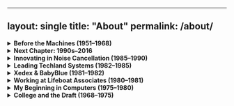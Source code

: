 ---

layout: single
title: "About"
permalink: /about/
------------------

<details>
<summary><strong>Before the Machines (1951–1968)</strong></summary>
<div markdown="1">

* I was born on **November 23, 1951**.

* For reasons never fully explained to me, I qualified for a **two-year SP program** in junior high school.

  * As a result, I attended only **7th and 9th grade**, skipping **8th grade entirely**.

* Combined with my **late-year birthday**, this meant I was **younger than nearly everyone** at my educational level — which is how I ended up starting **college at age 16**.

* Moved from **Flushing** to **Douglaston**. Before then, I had been quite **shy and repressed**, not one to speak up or seek the spotlight.

* That started to change after the move. Around that time, my parents bought me a **chemistry set**, which I enthusiastically set up in the **basement** of our new home.

* I began conducting experiments, and by the third or fourth one, I learned how to make **purple dye**.

* When the experiment succeeded, I excitedly dumped the dye into the basement sink — not realizing my **mother was soaking her best linens** in that very sink.

* The linens all turned purple. My chemistry set **disappeared shortly thereafter**, and that experience left me with a **lifelong aversion to chemistry**.

* It also pushed me further toward interests like **electronics, music, and computing**.

* I did take one **college chemistry course**, but struggled to stay interested. I ended up **just reading the textbook**, taking the **final exam**, and scoring a **90**, which **blew the curve** — much to the frustration of my classmates.

* By **age 12**, I had taken up **golf**, which gave me a taste of competition and began drawing me out of my shell., which gave me a taste of competition and began drawing me out of my shell.

* I discovered I thrived in **competitive environments** — not just golf, but also **bowling**, and even **archery**, where I won a **trophy at day camp at age 14**.

* These early competitive outlets shaped me profoundly. They helped me build confidence, learn to focus under pressure, and ultimately gave me the mindset that carried into tech and business.

* I’ve always had a strong sense of **independence**, even as a child — but my **rebelliousness** didn’t really emerge until I started **college**.

* Learned to drive from both my **mother and father** in **early 1968**, shortly before I started college.

* Before my uncle moved to Worcester, **Uncle Gerald** lived with his family on the **opposite corner of our block**.

  * We had one corner; they had the other. I used to **play with my cousins** all the time.
  * When they moved to **Worcester**, it was **a little upsetting to me** as a child — it changed the dynamic of our close-knit family life.

* Joined the **New York Audio Society** and regularly attended their meetings.

* At **age 18**, I subscribed to the **New York Philharmonic** and would attend concerts with my brother.

* As with all things I’m passionate about, I dove deep — I’ve always been **insatiably curious**, and **audio technology** became a serious pursuit.

* Studied under **Dr. Banesh Hoffmann** at **Queens College**

  * A renowned physicist and mathematician best known for co-authoring *Relativity: The Special and the General Theory* with **Albert Einstein**.
  * Hoffmann had been one of Einstein’s closest collaborators and advocates, helping defend and communicate the ideas of general relativity.
  * He became a **mentor and advocate** for me during my college years and had a profound influence on my thinking.
  * He wrote me an extraordinary **letter of recommendation**, calling me *“the best student I’ve had in 30 years of teaching”* and saying he *expected big things from me*.
  * That letter has remained one of my most cherished acknowledgments — and a reminder of the power of mentorship in shaping a life.
  * Hoffmann inspired in me a love for **systems thinking**, abstraction, and intellectual rigor that I carried into computing, strategy, and innovation.
  * A renowned physicist and mathematician who co-authored *Relativity: The Special and the General Theory* with **Albert Einstein**.
  * Dr. Hoffmann had been one of Einstein’s closest collaborators and defenders of general relativity.
  * He became a mentor and advocate for me during my time at Queens.
  * He wrote me a heartfelt and deeply intellectual **letter of recommendation**, in which he said I was the best student he had had in his 30 years of teaching and that he expected big things from me. I've kept the letter to this day as a cherished memento of his confidence and guidance.

</div>
</div>
</details>

<details>
<summary><strong>Next Chapter: 1990s–2016</strong></summary>
<div markdown="1">

The early 1990s marked a turning point. While I had already stepped away from day-to-day operations at NCTI, I was not finished creating. My focus turned toward **digital systems, decision theory, and complex modeling** — all informed by the lessons of the past decade.

### The 1990s

* Over the course of the 1990s, I played **Shadow Creek Golf Course** — then owned by **Steve Wynn** — approximately **140 times**.

* It was an incredibly exclusive course, and people constantly asked me if I could get them access — but even I couldn’t bring guests unless invited.

* One especially memorable stretch was in **January of one year**, when **Mike Paschal**, a casino executive and friend, asked me to help **Kenny Green**, a PGA Tour pro who was recovering from injury.

* I spent **a full month playing daily rounds at Shadow Creek with Kenny Green** to help him prepare for his return to the tour.

* It was not only a generous ask, but one of the most enjoyable and meaningful experiences I’ve ever had on a golf course.

* We were invited to the **grand opening of MGM’s Studio 54** in Las Vegas, a major social and celebrity event.

* **Elton John** performed live on the piano for hours, while upstairs, JoAnn and I sipped cocktails with **Tony Curtis**.

* We were also invited to the **opening of the Bellagio**, a landmark moment in Las Vegas history.

  * We were flown in by **private jet from New York**.
  * Upon landing, we were **registered into the hotel while still on the runway** — a level of service I had never experienced before.
  * The opening event featured an extraordinary **performance by Van Cliburn**.

* The number of **celebrities we encountered and social moments we were part of** during this era is simply too long to list.

* I was also invited to several **pro-am events at Shadow Creek Golf Course**, which was then owned by **Steve Wynn**.

* These events paired me and guests with **two professional golfers**, and I had the privilege of playing in these **about a dozen times**.

* I have **photos from many of those rounds**, and on one occasion, I invited an investment partner to join me — a favor he repaid by inviting me to **Augusta National for The Masters** the following year.

* In addition to the golf and fight invitations, JoAnn and I were also **invited to three or four Super Bowls**.

* After one of them — held in **Miami** — we stayed **four nights at Mar-a-Lago**, and were **flown back to Atlantic City** afterward.

* On my continued trips to **Las Vegas** and other casinos during the 1990s, I was fortunate to play some of the **best golf courses in the world**, often getting invited to **pro-am tournaments** with both **senior and active PGA professionals**.

* I also received invitations to **nearly every major championship fight** held during that decade.

* One particularly unforgettable moment was attending the infamous **“bite fight”** between **Mike Tyson and Evander Holyfield** at the MGM Grand.

* JoAnn and I had **excellent seats**, about 15 rows from the ring, and witnessed the entire event firsthand.

* We saw **Tyson bite Holyfield’s ear**, and not long after, noticed a separate fight break out in the **upper balcony**, where someone struck another person with a chair.

* At ringside, **Donald Trump** was visible — he immediately grabbed his date and rushed out once chaos broke.

* JoAnn and I made our way into the **casino area**, where we had dined earlier that night at the **Brown Derby**. While JoAnn went to retrieve our souvenir photo from the restaurant, I wandered into the casino.

* The atmosphere was chaotic but electric — I joined a **craps game** near the front, and someone was on a very long roll.

* Suddenly, a **pit boss yelled “someone’s got a gun!”**, and the casino **erupted into panic**.

  * Players grabbed chips and hid under tables.
  * JoAnn took cover behind a **slot machine**.

* I later learned that the **high-stakes blackjack tables were overturned**, and **\$25,000 chips were scattered** across the floor.

* Some high-profile attendees — including notable sports figures — were caught pocketing chips and faced serious consequences. The casino ultimately decided to **change all their chips** to prevent any further misuse, underscoring the severity of the incident.

* The **Las Vegas Strip was shut down**, and we couldn’t get a **limo pickup for hours**.

* Most shocking of all: **none of this made the news**. While the ear bite made headlines, the riot and city-wide lockdown did not — a sign of how **Las Vegas controls its own narrative**.

* That **craps game**, mid-hot streak, was never resumed — likely one of the only times a **long run at a Vegas craps table ended unfinished**.

* I have a memorable story to share from that night, which may be worth highlighting on the site separately.

* One of my earliest memorable Las Vegas experiences occurred in **1988**, during my time with **Noise Cancellation Technologies**.

* I was in Las Vegas with a key business contact, and the casino had given me **tickets to the Sugar Ray Leonard vs. Marvin Hagler fight**, which was happening that night.

* Originally, **JoAnn was going to attend with me**, but she generously gave up her seat so I could entertain the business guest.

* The fight turned out to be historic — **Sugar Ray Leonard won**, and it made a lasting impression.

* It also showed me how valuable these moments could be for building **meaningful business relationships**.

* Beginning in the **late 1980s**, I started regularly attending **Comdex** in Las Vegas, as well as the **Consumer Electronics Show** in later years.

* As I returned year after year, I realized how important it was to develop **relationships with casino executives (CNOs)** to gain access to logistics during high-demand events — things like **limos, reservations, and private meeting space**.

* One memorable instance during Comdex: I needed to hold a business dinner at the **top restaurant in the Las Vegas Hilton**, but the ideal table was already taken.

* I reached out to my **casino contact**, who persuaded the restaurant to **move the current diners elsewhere** so we could use that table.

* It was a vivid demonstration of the **power of relationships** and how strategic partnerships could enhance both **business outcomes** and **lifestyle experiences**.

* In **November 1991**, JoAnn and I bought our new home in **Old Brookville, Long Island**, and moved in during the **first half of 1992**.

* On a sad note, **my father passed away in 1994**, followed just six months later by **my mother**.

* In **1996**, **JoAnn’s mother** also passed away, marking a profoundly difficult personal chapter amidst my technical and professional growth.

* Of course, the advantages I had found in the early-to-mid '90s wouldn't last forever. By the time **2000** arrived, most of them had **petered out** as more traders and institutions entered the digital space.

* However, something important changed in 2000 — the release of the **first fully electronically traded futures contract**, the **E-mini S\&P (ES)**.

* When it first launched, access to the ES was limited to **special terminals**, and most S\&P trading was still done **in the Chicago pits**.

* Around this time, I began stepping back from active trading again and redirected my focus to the **emerging world of internet technology** and broader computing trends.

* I attended an **AIQ seminar** in **Miami**, where I first saw the potential of applying technical software to **futures market analysis**.

* At the time, I was already running the **first version of TradeStation** on my home computer, connected to a **Signal data feed** via a crude **FM antenna**.

* Inspired by the seminar, I began building my **first futures trading system** — and the results were promising. TradeStation was generating **profitable signals**.

* The challenge: there was **no efficient way** to transmit these orders to the **futures pits** for real-time execution.

* Working with **Eldon Ziegler** and my **broker**, we devised a system:

  * Eldon built software to capture **TradeStation's output** and transmit the orders via **high-speed modem** to a receiving computer at the broker’s office.
  * The broker’s staff would then **immediately phone the orders** into the trading pits.

* This system — developed in **1993–1994** — was **functionally the first trading bot** I’m aware of.

* It may have been a **first-of-its-kind solution**, bridging real-time analysis with automated trade dispatch.

* As the system continued to prove itself, I sought a more reliable data feed and eventually installed a **satellite dish on the roof**, which fed **TradeStation** with higher-quality, real-time market data.

* During this phase, I found myself in a position where I could **play golf at my country club** while my computer traded futures in the background.

* One memorable day, while on the back nine, my **broker called me**. I feared something had gone wrong — but he was calling to say the system was up **\$150,000** on the day and asked whether I wanted to cut it off.

* I told him to **let it run**, and by the end of the day, the system had made **\$340,000**.

* That moment was a powerful proof point — not just that the system worked, but that it could operate independently, even while I pursued other parts of life.

* In **late 1990**, I got my first real connection to the **Internet**, using **PPP over a modem**.

* My initial ISP was **Pipeline.com**, which would later become **MindSpring.com**.

* I quickly became adept at using early **web browsers** like **Netscape**, and began exploring the growing universe of online content.

* After receiving the **York Research settlement** in the summer of 1990, I also began learning about **investing**.

* I took courses at the **New York Institute of Finance** with renowned technician **Ralph Acampora**, gaining insight into **how markets worked**.

* I revisited software from **AIQ Systems**, a company I had helped during my Lifeboat days, and began actively using it in my trading and analysis.

* During the 1990s, I explored emerging opportunities in **custom software development**, **signal processing**, and **probability-based modeling**, applying systems-level thinking to new domains.

* I focused heavily on developing and refining **real-time tools** that could ingest and transform streaming data, including early financial data feeds.

* These efforts were not yet formal AI but laid the **technical and conceptual foundation** for everything that came later.

* I continued to study **decision theory**, **market structure**, and the philosophical underpinnings of prediction — insights that would later shape my model design.

* This was a time of **deep learning through doing** — refining tools, debugging edge cases, and steadily building toward something more scalable and strategic.

* With the rise of personal computing and networked systems, I began developing **custom software and signal processing tools** from scratch.

* I became especially interested in **probabilistic modeling**, **real-time data analysis**, and **feedback-driven systems** — all of which would later shape my AI work.

* This was a time of **experimentation**, personal growth, and strategic reorientation.

After stepping back from active involvement in NCTI in 1990, I stood at a new crossroads. While I had helped pioneer technologies in BIOS, co-processing, terminal emulation, and noise cancellation, the early 1990s were a time of reorientation and experimentation — not yet focused on AI, but on building tools and systems for data handling, modeling, and analytics.

This period laid the groundwork for later innovations but was still rooted in classic systems thinking, software craftsmanship, and custom applications. My interest in **AI modeling** and formalizing probabilistic forecasting would not begin in earnest until **2016**.

What came next would still draw heavily on all I’d learned — in business, engineering, and leadership — as I began laying the intellectual foundations for what would eventually become my AI work. This period marked the transition from engineering founder to seasoned strategist.

</div>
</details>

</details>

<details>
<summary><strong>Innovating in Noise Cancellation (1985–1990)</strong></summary>
<div markdown="1">

* After leaving Techland, I was contacted by **Mike Parella**, who invited me to help restructure **Noise Cancellation Technologies Inc. (NCTI)**, a struggling public company based in **Miami**.

* One of my first tasks was to fly to **Essex, England**, to meet **Professor Chaplin** at the **University of Essex** and secure the **PAC patents** on active noise control using **Fast Fourier Transform (FFT)**.

  * Despite the university's frustration over previous mismanagement, I built trust and **closed the deal**, paying **£100,000** for the rights.

* After returning, I asked **Eldon Ziegler** to fly to Miami and evaluate the company's assets.

  * His verdict: fire everyone and liquidate everything — nothing was usable.

* I hired Eldon as **VP of Engineering** and had him open a lab in **Columbia, Maryland**, while I opened an executive office in **Great Neck, NY**, where I hired about a dozen people.

* A few months later, **John McCloy Jr.** joined the company. He was the son of **John J. McCloy**, a key figure in 20th-century American diplomacy and the man credited with negotiating the resolution of the **Cuban Missile Crisis**.

  * I visited John's father in **Greenwich** when he was 92 — a truly memorable experience.

* John introduced me to many influential contacts, including the **Secretary of Defense**, whom we met with at the **Pentagon**.

  * NCTI began selling noise cancellation systems to the **U.S. military**.

* John and I traveled extensively, including trips to **Berlin and Munich**.

  * In Berlin, he was treated with great respect because of his father’s legacy.
  * I attended the **final concert conducted by Herbert von Karajan**, where Beethoven’s **Ninth Symphony** was performed.
  * I also crossed into **East Berlin** with one of John’s friends — a surreal and unsettling experience.

* In **1989**, I flew to **Seattle** to help one of our salespeople close a deal with **Boeing**.

  * My flight was delayed until **3 AM**, and I flew in the middle of a row of five, flanked by two nuns on each side.
  * Despite no sleep, I closed the deal the next day.

* After I sold my York Research stock in **1990**, I stepped away from active involvement in NCTI.

📰 **Media Coverage**:

* Featured in **The New York Times**:

  * “You Can't Stand the Noise? Get an Anti-Noise Machine” — [March 2, 1988](https://www.nytimes.com/1988/03/02/business/business-technology-you-can-t-stand-the-noise-get-an-anti-noise-machine.html)
  * “New Technology Defeats Unwanted Noise” — [June 30, 1987](https://www.nytimes.com/1987/06/30/science/new-technology-defeats-unwanted-noise.html)

🎯 **Applications**:

* Industrial fans
* HVAC systems
* Vibration and water surface control
* Automotive and defense

🎥 **Media Recognition**:

* Featured in **The Economist**
* Live demo on **Good Morning America**
* Profiled by **Innovation TV**

</div>
</details>

<details>
<summary><strong>Leading Techland Systems (1982–1985)</strong></summary>
<div markdown="1">

* After leaving Xedex in 1982, I founded **Techland Systems Inc.**, taking my entire team with me.
* I brought on **Richard Clowes**, a top former IBM salesperson, as **VP of Sales**.
* With the support of **Neil Colvin** and **Mike Aaronson**, I was introduced to **Reed Smith** and his colleague **Bob**, who had developed **3270 terminal emulation software**.
* This became the foundation of **BlueLynx**, our flagship product.
* Ironically, had things played out differently, BlueLynx might have become part of the Xedex product line — but instead, it was the core of something much bigger.
* **Techland** would ultimately earn me **\$3.3 million**, but that payoff came years later.

### BlueLynx and TwinX

* **BlueLynx** provided **3270/5250 terminal emulation** and full **SNA/SDLC** mainframe connectivity.
* A **1984 DataPro report** praised it as a standout solution. ([Bitsavers PDF](https://www.bitsavers.org/pdf/datapro/protocol_conversion_systems/C23-825_Techland_Systems.pdf))
* It could emulate a **5251 Model 12** terminal and support **5256 printers**.
* We also released **TwinX**, a product that enabled Twinax connectivity to **IBM System/34 and 36**.

### Expansion and Growth

* In our first year, Richard Clowes brought in **\$2 million in revenue**, landing major clients like **RJR Reynolds**, **New England Life**, and the **Federal Reserve Bank of San Francisco**.
* We grew to **50 employees** and opened offices at **Waterside Plaza** on the East River in New York.
* We launched a **Techland subsidiary in London**, run by Richard’s brother.
* Richard and I often flew over on the **Concorde**, and we expanded manufacturing by arranging **cost-effective hardware production in Malaysia**.

> On one such trip: we flew Concorde to London, then first-class via Singapore Airlines to China with stops in the New Territories and Bombay, and returned to NYC on Concorde — the entire journey cost just **\$1,500 per person**.

### Eldon Ziegler and Product Development

* I wanted to build a personal information manager and asked **Neil Colvin** for a recommendation.
* He referred me to **Eldon Ziegler**, the best software developer he knew.
* Eldon joined to work on **a single software product** and delivered incredible results.
* Later, I would hire him again — this time as **VP of Engineering at NCTI** — where he played a much larger role in shaping the company.
* Over time, he became a **lifelong friend and collaborator**.

### Sale and Aftermath

* In **1985**, we were approached by **Bob Benningson** of **York Research**, who wanted to acquire Techland.
* After a year of negotiations, we sold Techland and became a **public company**.
* Within a month, I discovered the new owners had stopped **paying payroll taxes** to save cash.
* On the advice of my lawyers, I resigned immediately.
* York Research later **sued to reclaim our stock**, launching litigation that lasted until **1990**.
* That summer, Benningson settled with me, and I sold all my York shares for **\$3.3 million**.
* The other original shareholders persisted and ultimately **won their case in 1991**.

</div>
</details>

<details>
<summary><strong>Xedex & BabyBlue (1981–1982)</strong></summary>
<div markdown="1">

* In **1981**, I was approached by **Mike Aaronson**, who needed help raising funds for a Z80-based coprocessor card he had developed.
* His invention would allow the **IBM PC**, which had just been released, to run **CP/M programs** — a huge deal since most useful software still ran on CP/M.
* I helped him structure a deal to raise **\$10,000**, and in the process decided to leave Lifeboat and form a new venture.
* I teamed up with **Roland Joffe** (head of marketing at Lifeboat), his assistant **Rebecka**, and engineer **Bob Hassel**, and we founded **Xedex**.
* Roland established our main office in a **house on 6th Avenue in Burlington**, and hired top PR firm **Burson-Marsteller** to handle publicity.
* Bob opened a production office in **Suffern, New York**, where he began manufacturing what we called **BabyBlue**.
* Within five months, we were shipping product and getting strong coverage in the press.

> 📰 In **February 1982**, UPI reported:
> “XEDEX President Harris Landgarten said Baby Blue ‘will make the IBM machine more versatile than an Apple or a Tandy microcomputer in terms …’” — [UPI Archives](https://www.upi.com/Archives/1982/02/17/A-5-week-old-computer-company-Wednesday-unveiled-a-product-it/5338382770000)

* I knew early on that the **hardware and software had a limited shelf life** — the industry was evolving rapidly.
* Unfortunately, in late 1982 I discovered that **Bob Hassel** was sabotaging the hardware and had made a deal with the investor to **force me out**.
* I was **fired**, and took my team with me to start **Techland Systems**.
* Although I had to leave BabyBlue behind, I wasn't bitter. I had helped birth an idea and a product that was real — and I was about to do something even more impactful.
* It's worth noting that **BabyBlue II**, a later version of the product, was developed **after I had left the company**.

</div>
</details>

<details>
<summary><strong>Working at Lifeboat Associates (1980–1981)</strong></summary>
<div markdown="1">

* In **1979**, I got a call from **Tony Gold**, president of Lifeboat Associates, inviting me to join the company.
* In **1980**, I left my family's plumbing supply business to take the leap into software.
* At Lifeboat, I edited and published our newsletter, **Lifelines**, and one of my main responsibilities was writing a **weekly editorial**.
* These editorials discussed industry trends and often highlighted **technical issues** or **bugs** in common tools and compilers.
* I took pride in **documenting compiler bugs** — particularly in BASIC — to help fellow programmers avoid pitfalls.
* This transparency occasionally sparked backlash, especially from **Bill Gates**, who would personally call to complain when I published bugs related to Microsoft BASIC.
* Still, I believed in giving developers clear, honest information to work with.

### Industry Collaboration

* I negotiated **royalty contracts** with independent developers and third-party software authors.
* These included major relationships:

  * **Micro Focus** – COBOL compilers
  * **Peter Rozen** – TMaker
  * **Balcones Software** – accounting systems
  * I frequently traveled to **Austin, TX** to coordinate with Balcones.

### Ford & Microsoft

* I helped **Ford Motor Company** develop its **early PC strategy**, and flew solo to present at their **Renaissance Center** headquarters in Detroit.
* Around that time, I also attended an **Intel conference in Oregon** with **Neil Colvin**.
* After the conference, **Bill Gates** personally gave Neil and me a tour of what would become **Microsoft’s first campus** in **Redmond**.
* At that moment, Microsoft had only leased **half the building**, but it was clear they were on the brink of something much larger.
* It was one of those moments that reminded me how far I'd come — from a quiet, technical kid to someone confidently speaking to senior execs at a Fortune 500 company.

### BIOS Opportunity

* I also worked closely with **Neil Colvin** of Phoenix Technologies and **Mike Aaronson**.
* I tested early BIOS products like **P-Mate**, and I was the one who first suggested there was a market need for a **third-party BIOS** — an idea that became foundational to the PC clone industry.

</div>
</details>

<details>
<summary><strong>My Beginning in Computers (1975–1980)</strong></summary>
<div markdown="1">

* After graduating college, I remained deeply interested in electronics and computing.
* Frustrated by early Fortran programming using **punch cards** and long turnaround times, I was eager for more immediate feedback.
* I built a number of **advanced Heathkits**, including a **digital FM receiver**.
* I ordered one of the first **HP-85** calculators and used it for physics calculations — it replaced the slide rule.

### Enter the Altair

* In 1973, I bought an **audio sweep generator kit** from **MITS** to align tape heads on my **TEAC** reel-to-reel.
* MITS later sent me a **\$100 discount certificate**, and when they introduced the **Altair 8800** in *Popular Electronics* (1975), I ordered the kit immediately.
* Built it myself — it had **256 bytes of RAM** and blinking LEDs.

### BASIC Changes Everything

* I later upgraded the Altair to **4 KB of RAM** and loaded **Microsoft BASIC** from **paper tape**.
* It was the first time I could write code and get immediate results — a major shift from the delayed punch card workflows.

### Building Real Software

* After graduating in **December 1975**, I worked full-time at **Ace Brass**, my father's business.
* I had moved out of my parents' house in **1974** and was living in an apartment when I met **JoAnn** in December 1975.
* We were married on **May 6, 1978**, and bought our **first house in Douglaston** a year later, in **1979** — a major step forward in both our personal and professional lives.
* During this time — between graduation and my joining **Lifeboat Associates** — I had the opportunity to write several complete software systems.
* I purchased an **IMSAI Z-80 system** and developed a full **invoicing, packing list, and accounts receivable system** in BASIC for the business.
* Storage was done on **cassette tape** — floppy drives were not yet available.
* The system ran **CP/M**, and I sourced software from **Lifeboat Associates**, where I would later go on to work.

> That Altair wasn’t just my first PC. It was the **gateway to a lifelong career in tech**.

![Altair 8800](/assets/images/altair-8800.jpeg)
*Altair 8800 – the first widely recognized personal computer*

![Teletype Model 33 ASR](/assets/images/teletype-asr33.jpg)
*Teletype Model 33 ASR used for I/O*

</div>
</details>

<details>
<summary><strong>College and the Draft (1968–1975)</strong></summary>
<div markdown="1">

* I started college at **Queens College in fall 1968**, during the height of the **Vietnam draft**.

* I registered for the **draft on my 18th birthday**, but had a **college deferment** as long as I stayed enrolled.

* To stretch that deferment, I only registered for **12 credits per term**.

* I began as a **Computer Science major**, but after my first year, **Queens College dropped required courses** — which meant I no longer had to take English classes that didn’t interest me.

* From then on, I only took courses that **captivated me** — **physics**, **math**, **business law** — but continued at a slow pace.

* I enjoyed getting involved in my **house plan**, didn’t push myself too hard, and pursued my interests on my own terms.

* I joined the **Queens College golf team**, where I met **Danny Rosenthal**, who would later become a longtime friend and **CFO of Techland Systems**.

* In **August 1969**, I attended **Woodstock** with some friends. On the drive up, our car **overheated**, forcing us to **pull over and wait by the side of the road** while it cooled.

  * We eventually made it to the festival, where we joined hundreds of thousands in the **mud and music** — an experience that left a lasting impression.

* I was also an **avid bowler** in college — I competed on multiple **five-man teams**, participating in **Kegler tournaments** on weekends.

  * We did well, and I won numerous **trophies**, including one for bowling a **278 game** — 11 strikes followed by 8 pins — just shy of a perfect 300.
  * I received a **special trophy** for that achievement.

* In **1972**, my father became ill, and I took a **leave of absence** from college to run the family business, **Ace Brass**.

* My **grandfather**, who died right around the time I was born, had been a partner in a larger business called **Sanitary-Dash**, where both my father and his twin brother worked.

* When I was around **four or five**, Sanitary-Dash decided to relocate its operations to **Worcester, Massachusetts**.

* My father and mother didn’t want to move, so my father left the company and started a **smaller business**, founding **Ace Brass Manufacturing** in **Brooklyn**.

* Ace Brass had a compact but capable factory setup with **cutting machines, dealing machines, punch presses, threading machines, and saw sharpeners**.

* During that year, I learned to **set up and operate all the machines** myself.

* When I returned to school, the **draft was no longer a concern** — I had a high **lottery number**, declared myself **1-A**, and was no longer at risk.

* I decided to **re-dedicate myself to finishing school**, switching to a **Math major** since I had already accumulated the most credits in that area.

* I entered a full-on **learning sprint**, taking **18 credits per term**, plus **summer courses**.

* It was during this time that I studied under **Dr. Banesh Hoffmann**, who became a pivotal mentor.

* I graduated in **December 1975** — the same month I met **my future wife, JoAnn**.

* We were married on **May 6, 1978**.

</div>
</details>

